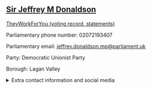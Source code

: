 ## <a href="https://members.parliament.uk/member/650/contact">Sir Jeffrey M Donaldson</a>

<a href="https://www.theyworkforyou.com/mp/10172/jeffrey_m._donaldson/lagan_valley">TheyWorkForYou (voting record, statements)</a> 

Parliamentary phone number: 02072193407 

Parliamentary email: jeffrey.donaldson.mp@parliament.uk 

Party: Democratic Unionist Party 

Borough: Lagan Valley 

<details><summary>Extra contact information and social media</summary> 
<li>Website:</li>
<li>Twitter: https://twitter.com/J_Donaldson_MP</li>
<li>Constituency office phone number: 02892668001</li>
<li>Constituency office email: jeffreydonaldsonmp@laganvalley.net</li>
<li>Facebook:</li>
<li>Instagram:</li>
<li>Youtube:</li>
<li>Linkedin:</li>
<li>Government department phone number:</li>
<li>Government department email:</li>
<li>Threads:</li>
<li>Party office phone number:</li>
<li>Party office email:</li>
<li>Tiktok:</li>
</details>